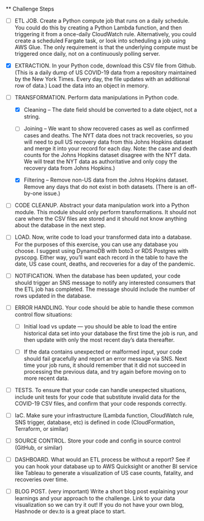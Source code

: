 ** Challenge Steps

- [ ] ETL JOB. Create a Python compute job that runs on a daily schedule. You could do this by creating a Python Lambda function, and then triggering it from a once-daily CloudWatch rule. Alternatively, you could create a scheduled Fargate task, or look into scheduling a job using AWS Glue. The only requirement is that the underlying compute must be triggered once daily, not on a continuously polling server.

- [x] EXTRACTION. In your Python code, download this CSV file from Github. (This is a daily dump of US COVID-19 data from a repository maintained by the New York Times. Every day, the file updates with an additional row of data.) Load the data into an object in memory.

- [ ] TRANSFORMATION. Perform data manipulations in Python code.

    - [x] Cleaning – The date field should be converted to a date object, not a string.

    - [ ] Joining – We want to show recovered cases as well as confirmed cases and deaths. The NYT data does not track recoveries, so you will need to pull US recovery data from this Johns Hopkins dataset and merge it into your record for each day. Note: the case and death counts for the Johns Hopkins dataset disagree with the NYT data. We will treat the NYT data as authoritative and only copy the recovery data from Johns Hopkins.)

    - [x] Filtering – Remove non-US data from the Johns Hopkins dataset. Remove any days that do not exist in both datasets. (There is an off-by-one issue.)

- [ ] CODE CLEANUP. Abstract your data manipulation work into a Python module. This module should only perform transformations. It should not care where the CSV files are stored and it should not know anything about the database in the next step.

- [ ] LOAD. Now, write code to load your transformed data into a database. For the purposes of this exercise, you can use any database you choose. I suggest using DynamoDB with boto3 or RDS Postgres with pyscopg. Either way, you’ll want each record in the table to have the date, US case count, deaths, and recoveries for a day of the pandemic.

- [ ] NOTIFICATION. When the database has been updated, your code should trigger an SNS message to notify any interested consumers that the ETL job has completed. The message should include the number of rows updated in the database.

- [ ] ERROR HANDLING. Your code should be able to handle these common control flow situations:

    - [ ] Initial load vs update — you should be able to load the entire historical data set into your database the first time the job is run, and then update with only the most recent day’s data thereafter.

    - [ ] If the data contains unexpected or malformed input, your code should fail gracefully and report an error message via SNS. Next time your job runs, it should remember that it did not succeed in processing the previous data, and try again before moving on to more recent data.

- [ ] TESTS. To ensure that your code can handle unexpected situations, include unit tests for your code that substitute invalid data for the COVID-19 CSV files, and confirm that your code responds correctly.

- [ ] IaC. Make sure your infrastructure (Lambda function, CloudWatch rule, SNS trigger, database, etc) is defined in code (CloudFormation, Terraform, or similar)

- [ ] SOURCE CONTROL. Store your code and config in source control (GitHub, or similar)

- [ ] DASHBOARD. What would an ETL process be without a report? See if you can hook your database up to AWS Quicksight or another BI service like Tableau to generate a visualization of US case counts, fatality, and recoveries over time.

- [ ] BLOG POST. (very important) Write a short blog post explaining your learnings and your approach to the challenge. Link to your data visualization so we can try it out! If you do not have your own blog, Hashnode or dev.to is a great place to start.
